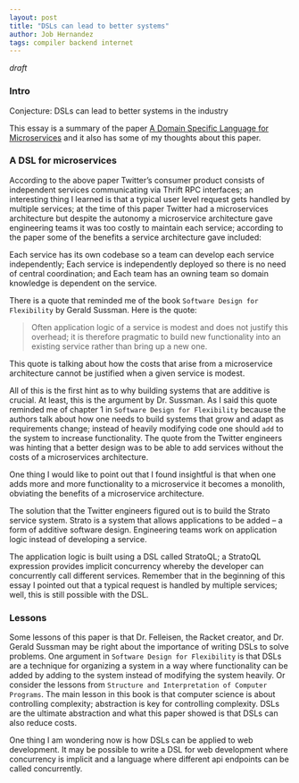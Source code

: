 ```yaml
---
layout: post
title: "DSLs can lead to better systems"
author: Job Hernandez
tags: compiler backend internet
---
```

*draft*

### Intro
Conjecture: DSLs can lead to better systems in the industry

This essay is a summary of the paper [A Domain Specific Language for Microservices](https://drive.google.com/file/d/1aYupExDuAbUheDX4aycrxZDrc6stTcig/view) and it also has some of my thoughts about this paper.

### A DSL for microservices 
According to the above paper Twitter’s consumer product consists of independent services communicating via Thrift RPC interfaces; an interesting thing I learned is that a typical user level request gets handled by multiple services; at the time of this paper Twitter had a microservices architecture but despite the autonomy a microservice architecture gave engineering teams it was too costly to maintain each service; according to the paper some of the benefits a service architecture gave included:

Each service has its own codebase so a team can develop each service independently;
Each service is independently deployed so there is no need of central coordination; and
Each team has an owning team so domain knowledge is dependent on the service.

There is a quote that reminded me of the book `Software Design for Flexibility` by Gerald Sussman. Here is the quote:

> Often application logic of a service is modest and does not justify this overhead; it is therefore pragmatic to build new functionality into an existing service rather than bring up a new one.

This quote is talking about how the costs that arise from a microservice architecture cannot be justified when a given service is modest.

All of this is the first hint as to why building systems that are additive is crucial. At least, this is the argument by Dr. Sussman. As I said this quote reminded me of chapter 1 in `Software Design for Flexibility` because the authors talk about how one needs to build systems that grow and adapt as requirements change; instead of heavily modifying code one should `add` to the system to increase functionality. The quote from the Twitter engineers was hinting that a better design was to be able to add services without the costs of a microservices architecture.

One thing I would like to point out that I found insightful is that when one adds more and more functionality to a microservice it becomes a monolith, obviating the benefits of a microservice architecture.

The solution that the Twitter engineers figured out is to build the Strato service system. Strato is a system that allows applications to be added – a form of additive software design. Engineering teams work on application logic instead of developing a service. 

The application logic is built using a DSL called StratoQL; a StratoQL expression provides implicit concurrency whereby the developer can concurrently call different services. Remember that in the beginning of this essay I pointed out that a typical request is handled by multiple services; well, this is still possible with the DSL.

### Lessons
Some lessons of this paper is that Dr. Felleisen, the Racket creator, and Dr. Gerald Sussman may be right about the importance of writing DSLs to solve problems. One argument in `Software Design for Flexibility` is that DSLs are a technique for organizing a system in a way where functionality can be added by adding to the system instead of modifying the system heavily. Or consider the lessons from `Structure and Interpretation of Computer Programs`. The main lesson in this book is that computer science is about controlling complexity; abstraction is key for controlling complexity. DSLs are the ultimate abstraction and what this paper showed is that DSLs can also reduce costs.

One thing I am wondering now is how DSLs can be applied to web development. It may be possible to write a DSL for web development where concurrency is implicit and a language where different api endpoints can be called concurrently.
